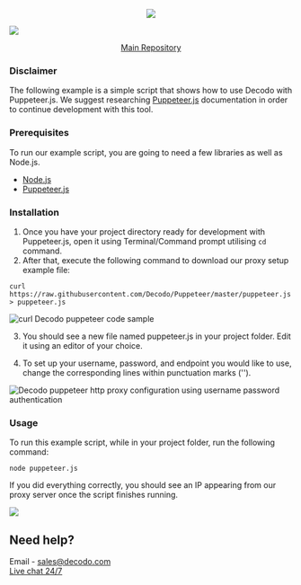 <p align="center">
<a href="https://dashboard.decodo.com/?page=residential-proxies&utm_source=socialorganic&utm_medium=social&utm_campaign=resi_trial_GITHUB"><img src="https://github.com/user-attachments/assets/60bb48bd-8dcc-48b2-82c9-a218e1e4449c"></a>
</p>


[![](https://dcbadge.vercel.app/api/server/Ja8dqKgvbZ)](https://discord.gg/Ja8dqKgvbZ)

<p align="center">
    <a href="https://github.com/Decodo/Decodo"> Main Repository </a>
</p>

### Disclaimer

The following example is a simple script that shows how to use Decodo with Puppeteer.js.
We suggest researching [Puppeteer.js](https://github.com/GoogleChrome/puppeteer) documentation in order to continue development with this tool.

### Prerequisites

To run our example script, you are going to need a few libraries as well as Node.js.

* [Node.js](https://nodejs.org/en/download/)
* [Puppeteer.js](https://github.com/GoogleChrome/puppeteer)

### Installation

1. Once you have your project directory ready for development with Puppeteer.js, open it using Terminal/Command prompt utilising `cd` command.
2. After that, execute the following command to download our proxy setup example file:

`curl https://raw.githubusercontent.com/Decodo/Puppeteer/master/puppeteer.js > puppeteer.js`

<img src="https://i.imgur.com/OcN3CGd.png" alt="curl Decodo puppeteer code sample">

3. You should see a new file named puppeteer.js in your project folder. Edit it using an editor of your choice.

4. To set up your username, password, and endpoint you would like to use, change the corresponding lines within punctuation marks ('').

<img src="https://i.imgur.com/ist9aUS.png" alt="Decodo puppeteer http proxy configuration using username password authentication">

### Usage

To run this example script, while in your project folder, run the following command:

`node puppeteer.js`

If you did everything correctly, you should see an IP appearing from our proxy server once the script finishes running.

<img src="https://i.imgur.com/4P0d3sM.png">

## Need help?

Email - sales@decodo.com
<br><a href="https://decodo.com">Live chat 24/7</a>

